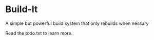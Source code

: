 # Build-It

A simple but powerful build system that only rebuilds when nessary

Read the todo.txt to learn more.
